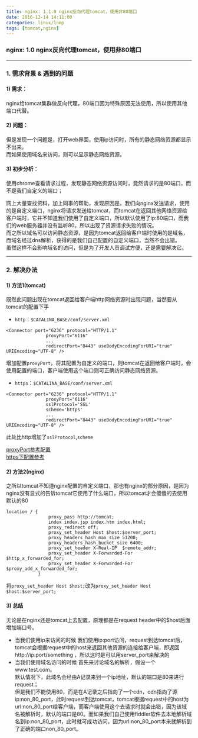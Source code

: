 ```yaml
---
title: nginx: 1.1.0 nginx反向代理tomcat，使用非80端口
date: 2016-12-14 14:11:00
categories: linux/lnmp
tags: [tomcat,nginx]
---
```

### nginx: 1.0 nginx反向代理tomcat，使用非80端口

---

### 1. 需求背景 & 遇到的问题
#### 1) 需求：  
nginx给tomcat集群做反向代理，80端口因为特殊原因无法使用，所以使用其他端口代替。  
#### 2) 问题：  
但是发现一个问题是，打开web界面，使用ip访问时，所有的静态网络资源都显示不出来。  
而如果使用域名来访问，则可以显示静态网络资源。
#### 3) 初步分析：
使用chrome查看请求过程，发现静态网络资源访问时，竟然请求的是80端口，而不是我们自定义的端口；  

网上大量查找资料，加上同事的帮助，发现原因是，我们向nginx发送请求，使用的是自定义端口，nginx将请求发送给tomcat，而tomcat在返回其他网络资源给客户端时，它并不知道我们使用了自定义端口，所以默认使用了ip:80端口，而我们的web服务器并没有监听80，所以出现了资源请求失败的情况。  
而之所以域名可以访问静态资源，是因为tomcat返回给客户端时使用的是域名，而域名经过dns解析，获得的是我们自己配置的自定义端口，当然不会出错。  
虽然这样不会影响域名的访问，但是为了开发人员调试方便，还是需要解决它。

---

### 2. 解决办法
#### 1) 方法1(tomcat)
既然此问题出现在tomcat返回给客户端http网络资源时出现问题，当然要从tomcat的配置下手  
- `http`：`$CATALINA_BASE/conf/server.xml`
```
<Connector port="6236" protocol="HTTP/1.1"
               proxyPort="6116"
               ...
               redirectPort="8443" useBodyEncodingForURI="true" URIEncoding="UTF-8" />
```
增加配置`proxyPort`，将其配置为自定义的端口，则tomcat在返回给客户端时，会使用配置的端口，客户端使用这个端口则可正确访问静态网络资源。

- `https`：`$CATALINA_BASE/conf/server.xml`
```
<Connector port="6236" protocol="HTTP/1.1"
               proxyPort="6116"
               sslProtocol='SSL'
               scheme='https'
               ...
               redirectPort="8443" useBodyEncodingForURI="true" URIEncoding="UTF-8" />
```
此处比http增加了`sslProtocol`,`scheme`  

[proxyPort参考配置](http://www.ituring.com.cn/article/48042)  
[https下配置参考](http://stackoverflow.com/questions/3561667/can-i-run-tomcat-securely-on-port-443-and-insecurely-on-8080)

#### 2) 方法2(nginx)
之所以tomcat不知道nginx配置的自定义端口，那也有nginx的部分原因，是因为nginx没有显式的告诉tomcat它使用了什么端口，所以tomcat才会傻傻的去使用默认的80
```
location / {
                proxy_pass http://tomcat;
                index index.jsp index.htm index.html;
                proxy_redirect off;
                proxy_set_header Host $host:$server_port;
                proxy_headers_hash_max_size 51200;
                proxy_headers_hash_bucket_size 6400;
                proxy_set_header X-Real-IP  $remote_addr;
                proxy_set_header X-Forwarded-For $http_x_forwarded_for;
                proxy_set_header X-Forwarded-For $proxy_add_x_forwarded_for;
            }
```
将`proxy_set_header Host $host;`改为`proxy_set_header Host $host:$server_port;`

#### 3) 总结
无论是在nginx还是tomcat上去配置，原理都是在request header中的$host后面增加端口号。
- 当我们使用ip来访问的时候
我们使用ip:port访问，request到达tomcat后，tomcat会根据request中的host来返回其他资源的连接给客户端，即返回http://ip:port/something ，所以这时是可以用server_port来解决的
- 当我们使用域名访问的时候
首先来讨论域名的解析，假设一个www.test.com。  
默认情况下，此域名会经由A记录来到一个ip地址，默认的端口是80来进行request；  
但是我们不能使用80，而是在A记录之后指向了一个cdn，cdn指向了源ip:non_80_port，此时request到达tomcat，tomcat根据request中的host为url:non_80_port给客户端，而客户端使用这个去请求时就会出错，因为该域名被解析时，默认的端口是80。而如果我们自己使用fiddler软件去本地解析域名到ip:non_80_port，此时就可成功访问，因为url:non_80_port本来就解析到了正确的端口non_80_port。
